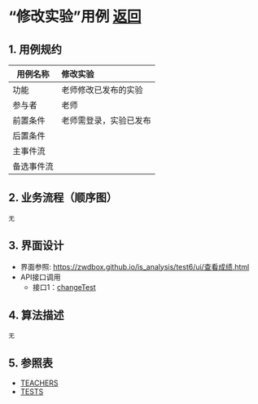 # “修改实验”用例 [返回](../README.md)
## 1. 用例规约

|用例名称|修改实验|
|-------|:-------------|
|功能|老师修改已发布的实验|
|参与者|老师|
|前置条件|老师需登录，实验已发布|
|后置条件| |
|主事件流| |
|备选事件流| |

## 2. 业务流程（顺序图）
    无
 
## 3. 界面设计
- 界面参照: https://zwdbox.github.io/is_analysis/test6/ui/查看成绩.html
- API接口调用
    - 接口1：[changeTest](../jiekou/changeTest.md) 

## 4. 算法描述
    无
    
## 5. 参照表
- [TEACHERS](../数据库设计.md/#STUDENTS)
- [TESTS](../数据库设计.md/#TESTS)

